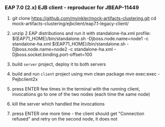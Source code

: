 ### EAP 7.0 (2.x) EJB client - reproducer for JBEAP-11449

1. git clone https://github.com/mvinkler/mock-artifacts-clustering.git
   cd mock-artifacts-clustering/ejbclient/eap7.1-legacy-client/

2. unzip 2 EAP distributions and run it with standalone-ha.xml profile:
  ${EAP71_HOME}/bin/standalone.sh -Djboss.node.name=node1 -c standalone-ha.xml
  ${EAP71_HOME}/bin/standalone.sh -Djboss.node.name=node2 -c standalone-ha.xml -Djboss.socket.binding.port-offset=100

3. build `server` project, deploy it to both servers

4. build and run `client` project using 
  mvn clean package
  mvn exec:exec -Pejbclient2x
  
5. press ENTER few times in the terminal with the running client, invocations go to one of the two nodes (each time the same node)
6. kill the server which handled the invocations
7. press ENTER one more time - the client should get "Connection refused" and retry on the second node, it does not

